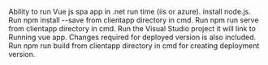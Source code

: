 Ability to run Vue js spa app in .net run time (iis or azure).
install node.js.
Run npm install --save from clientapp directory in cmd.
Run npm run serve from clientapp directory in cmd.
Run the Visual Studio project it will link to Running vue app.
Changes required for deployed version is also included.
Run npm run build from clientapp directory in cmd for creating deployment version.
